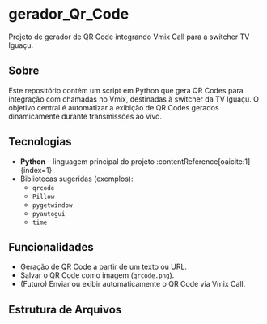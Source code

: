 # gerador_Qr_Code

Projeto de gerador de QR Code integrando Vmix Call para a switcher TV Iguaçu. 

##  Sobre

Este repositório contém um script em Python que gera QR Codes para integração com chamadas no Vmix, destinadas à switcher da TV Iguaçu. O objetivo central é automatizar a exibição de QR Codes gerados dinamicamente durante transmissões ao vivo.

##  Tecnologias

- **Python** – linguagem principal do projeto :contentReference[oaicite:1]{index=1}
- Bibliotecas sugeridas (exemplos):
  - `qrcode`
  - `Pillow`
  - `pygetwindow`
  - `pyautogui`
  - `time`

##  Funcionalidades

- Geração de QR Code a partir de um texto ou URL.
- Salvar o QR Code como imagem (`qrcode.png`).
- (Futuro) Enviar ou exibir automaticamente o QR Code via Vmix Call.

##  Estrutura de Arquivos

